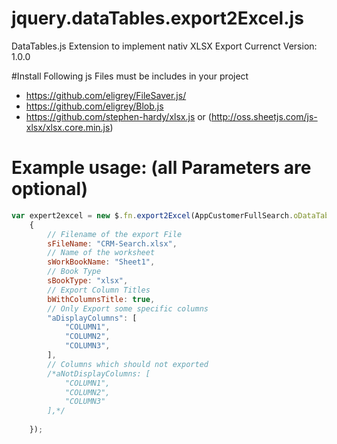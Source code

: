 # jquery.dataTables.export2Excel.js
DataTables.js Extension to implement nativ XLSX Export 
Currenct Version: 1.0.0

#Install
Following js Files must be includes in your project
* https://github.com/eligrey/FileSaver.js/    
* https://github.com/eligrey/Blob.js
* https://github.com/stephen-hardy/xlsx.js or (http://oss.sheetjs.com/js-xlsx/xlsx.core.min.js)

# Example usage: (all Parameters are optional)
```javascript
var expert2excel = new $.fn.export2Excel(AppCustomerFullSearch.oDataTable,
    {
        // Filename of the export File
        sFileName: "CRM-Search.xlsx",
        // Name of the worksheet
        sWorkBookName: "Sheet1",
        // Book Type
        sBookType: "xlsx",
        // Export Column Titles 
        bWithColumnsTitle: true,
        // Only Export some specific columns
        "aDisplayColumns": [
            "COLUMN1",
            "COLUMN2",
            "COLUMN3",
        ],
        // Columns which should not exported
        /*aNotDisplayColumns: [
            "COLUMN1",
            "COLUMN2",
            "COLUMN3"
        ],*/
        
    });
```
